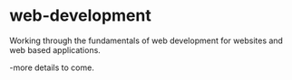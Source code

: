 # web-development

Working through the fundamentals of web development for websites and web based applications.

-more details to come.
